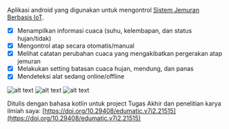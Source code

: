 Aplikasi android yang digunakan untuk mengontrol [Sistem Jemuran Berbasis IoT](https://github.com/syarifhiday/esp32-sistem-jemuran).
- [x] Menampilkan informasi cuaca (suhu, kelembapan, dan status hujan/tidak)
- [x] Mengontrol atap secara otomatis/manual
- [x] Melihat catatan perubahan cuaca yang mengakibatkan pergerakan atap jemuran
- [x] Melakukan setting batasan cuaca hujan, mendung, dan panas
- [x] Mendeteksi alat sedang online/offline

![alt text](https://i.imgur.com/mSQc4Dg.png)
![alt text](https://i.imgur.com/eWkwJxt.png)
![alt text](https://i.imgur.com/GJDeqis.png)

Ditulis dengan bahasa kotlin untuk project Tugas Akhir dan penelitian karya ilmiah saya:
[https://doi.org/10.29408/edumatic.v7i2.21515](https://doi.org/10.29408/edumatic.v7i2.21515)
